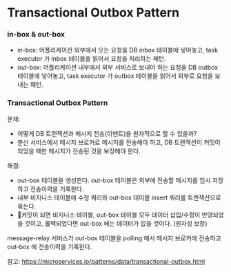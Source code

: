# Transactional Outbox Pattern

### in-box & out-box
- in-box: 어플리케이션 외부에서 오는 요청을 DB inbox 테이블에 넣어놓고, task executor 가 inbox 테이블을 읽어서 요청을 처리하는 패턴.
- out-box: 어플리케이션 내부에서 외부 서비스로 보내야 하는 요청을 DB outbox 테이블에 넣어놓고, task executor 가 outbox 테이블을 읽어서 외부로 요청을 보내는 패턴.

### Transactional Outbox Pattern
문제:
- 어떻게 DB 트랜잭션과 메시지 전송(이벤트)을 원자적으로 할 수 있을까?
- 분산 서비스에서 메시지 브로커로 메시지를 전송해야 하고, DB 트랜잭션이 커밋이 되었을 때만 메시지가 전송된 것을 보장해야 한다.

해결:
- out-box 테이블을 생성한다. out-box 테이블은 외부에 전송할 메시지를 임시 저장하고 전송이력을 기록한다.
- 내부 비지니스 테이블에 수정 쿼리와 out-box 테이블 insert 쿼리를 트랜잭션으로 묶는다.
- 커밋이 되면 비지니스 테이블, out-box 테이블 모두 데이터 삽입/수정이 반영되었을 것이고, 롤백되었다면 out-box 에는 데이터가 없을 것이다. (원자성 보장)

message-relay 서비스가 out-box 테이블을 polling 해서 메시지 브로커에 전송하고 out-box 에 전송이력을 기록한다.


참고: https://microservices.io/patterns/data/transactional-outbox.html
